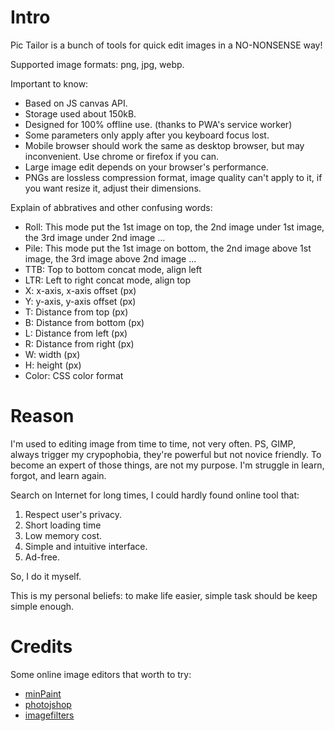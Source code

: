 # Intro

Pic Tailor is a bunch of tools for quick edit images
in a NO-NONSENSE way!

Supported image formats: png, jpg, webp.

Important to know:

- Based on JS canvas API.
- Storage used about 150kB.
- Designed for 100% offline use. (thanks to PWA's service worker)
- Some parameters only apply after you keyboard focus lost.
- Mobile browser should work the same as desktop browser, but may inconvenient.
  Use chrome or firefox if you can.
- Large image edit depends on your browser's performance.
- PNGs are lossless compression format, image quality can't apply to it, if you want resize it,
  adjust their dimensions.

Explain of abbratives and other confusing words:

- Roll: This mode put the 1st image on top, the 2nd image under 1st image,
  the 3rd image under 2nd image ...
- Pile: This mode put the 1st image on bottom, the 2nd image above 1st image,
  the 3rd image above 2nd image ...
- TTB: Top to bottom concat mode, align left
- LTR: Left to right concat mode, align top
- X: x-axis, x-axis offset (px)
- Y: y-axis, y-axis offset (px)
- T: Distance from top (px)
- B: Distance from bottom (px)
- L: Distance from left (px)
- R: Distance from right (px)
- W: width (px)
- H: height (px)
- Color: CSS color format

# Reason

I'm used to editing image from time to time, not very often.
PS, GIMP, always trigger my crypophobia, they're powerful
but not novice friendly. To become an expert of those things,
are not my purpose. I'm struggle in learn, forgot, and
learn again.

Search on Internet for long times,  I could hardly found online tool that:

1. Respect user's privacy.
2. Short loading time
3. Low memory cost.
4. Simple and intuitive interface.
5. Ad-free.

So, I do it myself.

This is my personal beliefs: to make life easier,
simple task should be keep simple enough.

# Credits

Some online image editors that worth to try:

- [minPaint](http://viliusle.github.io/miniPaint/)
- [photojshop](https://aurbano.github.io/photojshop/)
- [imagefilters](http://www.arahaya.com/imagefilters/)

